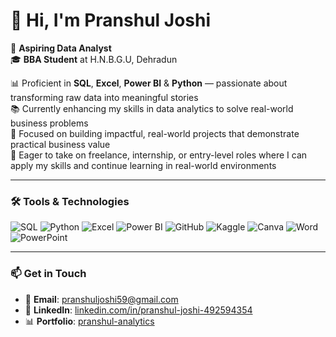 # 👋 Hi, I'm Pranshul Joshi

💼 **Aspiring Data Analyst**  
🎓 **BBA Student** at H.N.B.G.U, Dehradun  

📊 Proficient in **SQL**, **Excel**, **Power BI** & **Python** — passionate about transforming raw data into meaningful stories  
📚 Currently enhancing my skills in data analytics to solve real-world business problems  
🚀 Focused on building impactful, real-world projects that demonstrate practical business value  
🌟 Eager to take on freelance, internship, or entry-level roles where I can apply my skills and continue learning in real-world environments

---

### 🛠️ Tools & Technologies

![SQL](https://img.shields.io/badge/-SQL-4479A1?style=for-the-badge&logo=postgresql&logoColor=white)
![Python](https://img.shields.io/badge/-Python-3776AB?style=for-the-badge&logo=python&logoColor=white)
![Excel](https://img.shields.io/badge/-Excel-217346?style=for-the-badge&logo=microsoft-excel&logoColor=white)
![Power BI](https://img.shields.io/badge/-Power%20BI-F2C811?style=for-the-badge&logo=power-bi&logoColor=black)
![GitHub](https://img.shields.io/badge/-GitHub-181717?style=for-the-badge&logo=github&logoColor=white)
![Kaggle](https://img.shields.io/badge/-Kaggle-20BEFF?style=for-the-badge&logo=kaggle&logoColor=white)
![Canva](https://img.shields.io/badge/-Canva-00C4CC?style=for-the-badge&logo=canva&logoColor=white)
![Word](https://img.shields.io/badge/-Word-2B579A?style=for-the-badge&logo=microsoft-word&logoColor=white)
![PowerPoint](https://img.shields.io/badge/-PowerPoint-B7472A?style=for-the-badge&logo=microsoft-powerpoint&logoColor=white)

---

### 📫 Get in Touch  
- 📧 **Email**: [pranshuljoshi59@gmail.com](mailto:pranshuljoshi59@gmail.com)  
- 💼 **LinkedIn**: [linkedin.com/in/pranshul-joshi-492594354](https://www.linkedin.com/in/pranshul-joshi-492594354)
- 📊 **Portfolio**: [pranshul-analytics](https://preview--pranshul-analytics-hub-05.lovable.app/)
